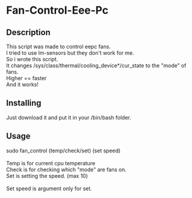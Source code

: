 # Fan-Control-Eee-Pc

## Description

This script was made to control eepc fans. <br />
I tried to use lm-sensors but they don't work for me. <br />
So i wrote this script. <br />
It changes /sys/class/thermal/cooling_device*/cur_state to the "mode" of fans. <br />
Higher == faster <br />
And it works! <br />

## Installing
Just download it and put it in your /bin/bash folder.

## Usage
sudo fan_control (temp/check/set) (set speed) <br />
<br />
Temp is for current cpu temperature <br />
Check is for checking which "mode" are fans on. <br />
Set is setting the speed. (max 10) <br />
<br />
Set speed is argument only for set. <br />
